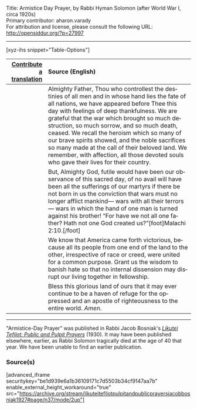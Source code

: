 <html>
<head></head>
<body>
Title: Armistice Day Prayer, by Rabbi Hyman Solomon (after World War I, circa 1920s)<br />
Primary contributor: aharon.varady<br />
For attribution and license, please consult the following URL: <a href="http://opensiddur.org/?p=27997">http://opensiddur.org/?p=27997</a>
<p />
<hr />

[xyz-ihs snippet="Table-Options"]<table style="margin-left: auto; margin-right: auto;" class="draggable">
<thead><tr><th id="x" style="text-align: right;"><a href="https://opensiddur.org/contributing/upload/">Contribute a translation</a></th><th style="text-align: left;">Source (English)</th></tr></thead>
<tbody>
<tr><td style="vertical-align:top;">
<div class="liturgy" lang="he">

</span></div></td>
 
<td style="vertical-align:top;">
<div class="english" lang="en">
Almighty Father, 
Thou who controllest the destinies of all men 
and in whose hand lies the fate of all nations, 
we have appeared before Thee this day 
with feelings of deep thankfulness. 
We are grateful that the war which brought 
so much destruction, 
so much sorrow, 
and so much death, 
ceased. 
We recall the heroism 
which so many of our brave spirits showed, 
and the noble sacrifices 
so many made at the call of their beloved land. 
We remember, with affection, 
all those devoted souls who gave their lives for their country. 
</div></td></tr>


<tr><td style="vertical-align:top;">
<div class="liturgy" lang="he">

</span></div></td>
 
<td style="vertical-align:top;">
<div class="english" lang="en">
But, Almighty God, 
futile would have been our observance of this sacred day, 
of no avail will have been all the sufferings of our martyrs 
if there be not born in us the conviction 
that wars must no longer afflict mankind—
wars with all their terrors—
wars in which the hand of one man is turned against his brother! 
“For have we not all one father? 
Hath not one God created us?”[foot]Malachi 2:10.[/foot] 
</div></td></tr>


<tr><td style="vertical-align:top;">
<div class="liturgy" lang="he">

</span></div></td>
 
<td style="vertical-align:top;">
<div class="english" lang="en">
We know that America came forth victorious, 
because all its people 
from one end of the land to the other, 
irrespective of race or creed, 
were united for a common purpose. 
Grant us the wisdom to banish hate 
so that no internal dissension 
may disrupt our living together in fellowship. 
</div></td></tr>


<tr><td style="vertical-align:top;">
<div class="liturgy" lang="he">

</span></div></td>
 
<td style="vertical-align:top;">
<div class="english" lang="en">
Bless this glorious land of ours 
that it may ever continue to be 
a haven of refuge for the oppressed 
and an apostle of righteousness to the entire world. 
<em>Amen</em>. 
</div></td></tr>
</tbody></table>

<hr />

"Armistice-Day Prayer" was published in Rabbi Jacob Bosniak's <em><a href="https://opensiddur.org/compilations/sifrei-tehinot/likutei-tefilot-pulpit-and-public-prayers-compiled-and-edited-by-jacob-bosniak-1927/">Likutei Tefilot: Public and Pulpit Prayers</a></em> (1930). It may have been published elsewhere, earlier, as Rabbi Solomon tragically died at the age of 40 that year. We have been unable to find an earlier publication.

<h3>Source(s)</h3>

[advanced_iframe securitykey="be1d939e6a1b36109171c7d5503b34cf9147aa7b" enable_external_height_workaround="true" src="https://archive.org/stream/likuteitefilotpulpitandpublicprayersjacobbosniak1927#page/n37/mode/2up"]
</body>
</html>